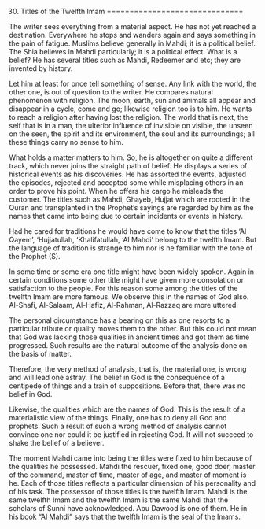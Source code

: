 30. Titles of the Twelfth Imam
==============================

The writer sees everything from a material aspect. He has not yet
reached a destination. Everywhere he stops and wanders again and says
something in the pain of fatigue. Muslims believe generally in Mahdi; it
is a political belief. The Shia believes in Mahdi particularly; it is a
political effect. What is a belief? He has several titles such as Mahdi,
Redeemer and etc; they are invented by history.

Let him at least for once tell something of sense. Any link with the
world, the other one, is out of question to the writer. He compares
natural phenomenon with religion. The moon, earth, sun and animals all
appear and disappear in a cycle, come and go; likewise religion too is
to him. He wants to reach a religion after having lost the religion. The
world that is next, the self that is in a man, the ulterior influence of
invisible on visible, the unseen on the seen, the spirit and its
environment, the soul and its surroundings; all these things carry no
sense to him.

What holds a matter matters to him. So, he is altogether on quite a
different track, which never joins the straight path of belief. He
displays a series of historical events as his discoveries. He has
assorted the events, adjusted the episodes, rejected and accepted some
while misplacing others in an order to prove his point. When he offers
his cargo he misleads the customer. The titles such as Mahdi, Ghayeb,
Hujjat which are rooted in the Quran and transplanted in the Prophet’s
sayings are regarded by him as the names that came into being due to
certain incidents or events in history.

Had he cared for traditions he would have come to know that the titles
‘Al Qayem’, ‘Hujjatullah, ‘Khalifatullah, ‘Al Mahdi’ belong to the
twelfth Imam. But the language of tradition is strange to him nor is he
familiar with the tone of the Prophet (S).

In some time or some era one title might have been widely spoken. Again
in certain conditions some other title might have given more consolation
or satisfaction to the people. For this reason some among the titles of
the twelfth Imam are more famous. We observe this in the names of God
also. Al-Shafi, Al-Salaam, Al-Hafiz, Al-Rahman, Al-Razzaq are more
uttered.

The personal circumstance has a bearing on this as one resorts to a
particular tribute or quality moves them to the other. But this could
not mean that God was lacking those qualities in ancient times and got
them as time progressed. Such results are the natural outcome of the
analysis done on the basis of matter.

Therefore, the very method of analysis, that is, the material one, is
wrong and will lead one astray. The belief in God is the consequence of
a centipede of things and a train of suppositions. Before that, there
was no belief in God.

Likewise, the qualities which are the names of God. This is the result
of a materialistic view of the things. Finally, one has to deny all God
and prophets. Such a result of such a wrong method of analysis cannot
convince one nor could it be justified in rejecting God. It will not
succeed to shake the belief of a believer.

The moment Mahdi came into being the titles were fixed to him because of
the qualities he possessed. Mahdi the rescuer, fixed one, good doer,
master of the command, master of time, master of age, and master of
moment is he. Each of those titles reflects a particular dimension of
his personality and of his task. The possessor of those titles is the
twelfth Imam. Mahdi is the same twelfth Imam and the twelfth Imam is the
same Mahdi that the scholars of Sunni have acknowledged. Abu Dawood is
one of them. He in his book “Al Mahdi” says that the twelfth Imam is the
seal of the Imams.


